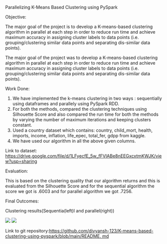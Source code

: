 Parallelizing K-Means Based Clustering using PySpark

Objective:

The major goal of the project is to develop a K-means-based clustering algorithm in parallel at each step in order to reduce run time and achieve maximum accuracy in assigning cluster labels to data points (i.e. grouping/clustering similar data points and separating dis-similar data points).

The major goal of the project was to develop a K-means-based clustering algorithm in parallel at each step in order to reduce run time and achieve maximum accuracy in assigning cluster labels to data points (i.e. grouping/clustering similar data points and separating dis-similar data points).

Work Done:

1. We have implemented the k-means clustering in two ways : sequentially using dataframes and parallely using PySpark RDD.
1. For both the methods, compared the clustering techniques using Silhouette Score and also compared the run time for both the methods by varying the number of maximum iterations and keeping clusters constant.
1. Used a country dataset which contains: country, child\_mort, health, imports, income, inflation, life\_epec, total\_fer, gdpp from kaggle.
1. We have used our algorithm in all the above given columns.

Link to dataset: <https://drive.google.com/file/d/1LFyecfE_5w_fFVlABe8nEEGxcxtmKWJK/view?usp=sharing>

Evaluation:

This is based on the clustering quality that our algorithm returns and this is evaluated from the Silhouette Score and for the sequential algorithm the score we got is .6003 and for parallel algorithm we got .7256.

Final Outcomes:

Clustering results(Sequentia(left)l and parallel(right))

![](Result1.png) ![](Result2.png)

Link to git repository:[https://github.com/divyansh-123/K-means-based-clustering-using-pyspark/blob/main/README. md](https://github.com/divyansh-123/K-means-based-clustering-using-pyspark/blob/main/README.md)


